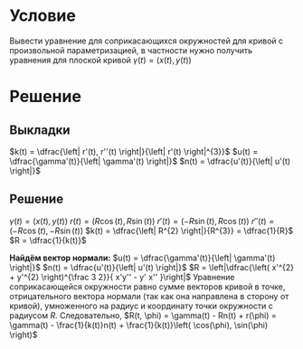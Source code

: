 # Условие
Вывести уравнение для соприкасающихся окружностей для кривой с произвольной параметризацией, в частности нужно получить уравнения для плоской кривой $\gamma(t) = (x(t), y(t))$
# Решение

## Выкладки
$k(t) = \dfrac{\left| r'(t), r''(t) \right|}{\left| r'(t) \right|^{3}}$
$u(t) = \dfrac{\gamma'(t)}{\left| \gamma'(t) \right|}$
$n(t) = \dfrac{u'(t)}{\left| u'(t) \right|}$
## Решение
$\gamma(t) = \left( x(t), y(t) \right)$
$r(t) = \left( R\cos(t), R\sin(t) \right)$
$r'(t) = \left( -R\sin(t), R\cos(t) \right)$
$r''(t) = \left( -R\cos(t), -R\sin(t) \right)$
$k(t) = \dfrac{\left| R^{2} \right|}{R^{3}} = \dfrac{1}{R}$
$R = \dfrac{1}{k(t)}$

**Найдём вектор нормали:**
$u(t) = \dfrac{\gamma'(t)}{\left| \gamma'(t) \right|}$
$n(t) = \dfrac{u'(t)}{\left| u'(t) \right|}$
$R = \left|\dfrac{\left( x'^{2} + y'^{2} \right)^{\frac 3 2}}{ x'y'' - y' x'' }\right|$
Уравнение соприкасающейся окружности равно сумме векторов кривой в точке,
отрицательного вектора нормали (так как она направлена в сторону от кривой),
умноженного на радиус и координату точки окружности с радиусом $R$.
Следовательно, $R(t, \phi) = \gamma(t) - Rn(t) + r(\phi) = \gamma(t) - \frac{1}{k(t)}n(t) + \frac{1}{k(t)}\left( \cos(\phi), \sin(\phi) \right)$



